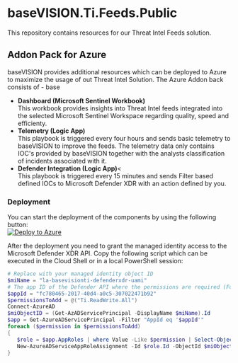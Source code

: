 # baseVISION.Ti.Feeds.Public
This repository contains resources for our Threat Intel Feeds solution.

## Addon Pack for Azure

baseVISION provides additional resources which can be deployed to Azure to maximize the usage of out Threat Intel Solution. The Azure Addon back consists of - base

* **Dashboard (Microsoft Sentinel Workbook)**\
This workbook provides insights into Threat Intel feeds integrated into the selected Microsoft Sentinel Workspace regarding quality, speed and efficienty.
* **Telemetry (Logic App)**\
This playbook is triggered every four hours and sends basic telemetry to baseVISION to improve the feeds. The telemetry data only contains IOC\'s provided by baseVISION together with the analysts classification of incidents associated with it.
* **Defender Integration (Logic App)**<\
This playbook is triggered every 15 minutes and sends Filter based defined IOCs to Microsoft Defender XDR with an action defined by you.

### Deployment
You can start the deployment of the components by using the following button:\
[![Deploy to Azure](https://aka.ms/deploytoazurebutton)](https://portal.azure.com/#create/Microsoft.Template/uri/https%3A%2F%2Fraw.githubusercontent.com%2FbaseVISION%2FbaseVISION.Ti.Feeds.Public%2Frefs%2Fheads%2Fmain%2FAdditional-AzureResources.json)

After the deployment you need to grant the managed identity access to the Microsoft Defender XDR API. Copy the following script which can be executed in the Cloud Shell or in a local PowerShell session:
```powershell
# Replace with your managed identity object ID
$miName = "la-basevisionti-defenderxdr-uami"
# The app ID of the Defender API where the permissions are required (For all customers the same)
$appId = "fc780465-2017-40d4-a0c5-307022471b92"
$permissionsToAdd = @("Ti.ReadWrite.All")
Connect-AzureAD
$miObjectID = (Get-AzADServicePrincipal -DisplayName $miName).Id
$app = Get-AzureADServicePrincipal -Filter "AppId eq '$appId'"
foreach ($permission in $permissionsToAdd)
{
   $role = $app.AppRoles | where Value -Like $permission | Select-Object -First 1
   New-AzureADServiceAppRoleAssignment -Id $role.Id -ObjectId $miObjectID -PrincipalId $miObjectID -ResourceId $app.ObjectId
}
```
